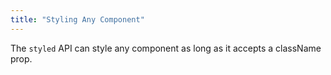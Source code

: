 ```yaml
---
title: "Styling Any Component"
---
```


The `styled` API can style any component as long as it accepts a className prop.